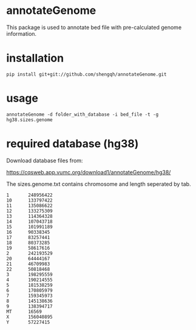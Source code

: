 # annotateGenome

This package is used to annotate bed file with pre-calculated genome information.

# installation

```
pip install git+git://github.com/shengqh/annotateGenome.git
```

# usage

```
annotateGenome -d folder_with_database -i bed_file -t -g hg38.sizes.genome
```

# required database (hg38)
Download database files from: 

https://cqsweb.app.vumc.org/download1/annotateGenome/hg38/

The sizes.genome.txt contains chromosome and length seperated by tab.

```
1       248956422
10      133797422
11      135086622
12      133275309
13      114364328
14      107043718
15      101991189
16      90338345
17      83257441
18      80373285
19      58617616
2       242193529
20      64444167
21      46709983
22      50818468
3       198295559
4       190214555
5       181538259
6       170805979
7       159345973
8       145138636
9       138394717
MT      16569
X       156040895
Y       57227415
```
